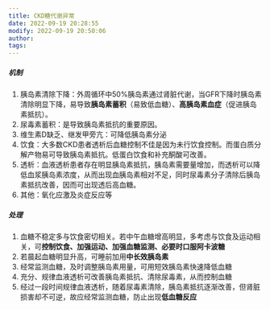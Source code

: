 ```yaml
---
title: CKD糖代谢异常
date: 2022-09-19 20:28:55
modify: 2022-09-19 20:50:06
author: 
tags: 
---
```

##### 机制
1. 胰岛素清除下降：外周循环中50%胰岛素通过肾脏代谢，当GFR下降时胰岛素清除明显下降，易导致**胰岛素蓄积**（易致低血糖）、**高胰岛素血症**（促进胰岛素抵抗）。
2. 尿毒素蓄积：是导致胰岛素抵抗的重要原因。
3. 维生素D缺乏、继发甲旁亢：可降低胰岛素分泌
4. 饮食：大多数CKD患者透析后血糖控制不佳是因为未行饮食控制。而蛋白质分解产物易可导致胰岛素抵抗。低蛋白饮食和补充酮酸可改善。
5. 透析：血液透析患者存在明显胰岛素抵抗，胰岛素需要量增加，而透析可以降低血浆胰岛素浓度，从而出现血胰岛素相对不足，同时尿毒素分子清除后胰岛素抵抗改善，因而可出现透后高血糖。
6. 其他：氧化应激及炎症反应等

##### 处理
1. 血糖不稳定多与饮食密切相关。若中午血糖增高明显，多考虑与饮食及运动相关，可**控制饮食、加强运动、加强血糖监测、必要时口服阿卡波糖**
2. 若晨起血糖明显升高，可睡前加用**中长效胰岛素**
3. 经常监测血糖，及时调整胰岛素用量，可用短效胰岛素快速降低血糖
4. 充分、规律血液透析可改善胰岛素抵抗、清除尿毒素，从而控制血糖
5. 经过一段时间规律血液透析，随着尿毒素清除，胰岛素抵抗逐渐改善，但肾脏损害却不可逆，故应经常监测血糖，防止出现**低血糖反应**
